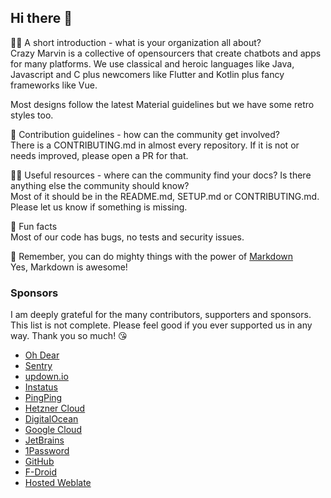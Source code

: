 ## Hi there 👋

🙋‍♀️ A short introduction - what is your organization all about?  
Crazy Marvin is a collective of opensourcers that create chatbots and apps for many platforms. We use classical and heroic languages like Java, Javascript and C plus newcomers like Flutter and Kotlin plus fancy frameworks like Vue.

Most designs follow the latest Material guidelines but we have some retro styles too.

🌈 Contribution guidelines - how can the community get involved?    
There is a CONTRIBUTING.md in almost every repository. If it is not or needs improved, please open a PR for that.

👩‍💻 Useful resources - where can the community find your docs? Is there anything else the community should know?    
Most of it should be in the README.md, SETUP.md or CONTRIBUTING.md. Please let us know if something is missing.

🍿 Fun facts   
Most of our code has bugs, no tests and security issues.

🧙 Remember, you can do mighty things with the power of [Markdown](https://guides.github.com/features/mastering-markdown/)   
Yes, Markdown is awesome!

### Sponsors

I am deeply grateful for the many contributors, supporters and sponsors. This list is not complete. Please feel good if you ever supported us in any way. Thank you so much! 😘
- [Oh Dear](https://ohdear.app/)
- [Sentry](https://sentry.io/)
- [updown.io](https://updown.io/)
- [Instatus](https://instatus.com/)
- [PingPing](https://pingping.io/)
- [Hetzner Cloud](https://www.hetzner.cloud)
- [DigitalOcean](https://m.do.co/c/d4e804717547)
- [Google Cloud](https://cloud.google.com/)
- [JetBrains](https://www.jetbrains.com/)
- [1Password](https://1password.com/)
- [GitHub](https://github.com/Crazy-Marvin)
- [F-Droid](https://f-droid.org/)
- [Hosted Weblate](https://hosted.weblate.org/about/)
